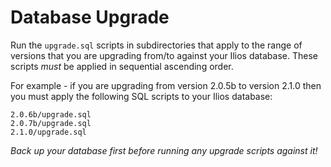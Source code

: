 # Database Upgrade

Run the `upgrade.sql` scripts in subdirectories that apply
to the range of versions that you are upgrading from/to against your Ilios database.
These scripts _must_ be applied in sequential ascending order.

For example - if you are upgrading from version 2.0.5b to version 2.1.0 then you must
apply the following SQL scripts to your Ilios database:

    2.0.6b/upgrade.sql
    2.0.7b/upgrade.sql
    2.1.0/upgrade.sql

_Back up your database first before running any upgrade scripts against it!_
